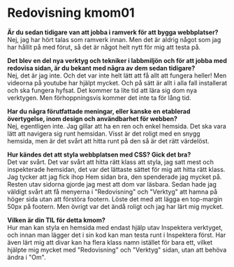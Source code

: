 ---
---
Redovisning kmom01
=========================

<p><b>Är du sedan tidigare van att jobba i ramverk för att bygga webbplatser?</b><br>
Nej, jag har hört talas som ramverk innan. Men det är aldrig något som jag har hållit på med förut, så det är något
helt nytt för mig att testa på.</p>
<p><b>Det blev en del nya verktyg och tekniker i labbmiljön och för att jobba med redovisa sidan, är du bekant med några av dem sedan tidigare?</b><br>
Nej, det är jag inte. Och det var inte helt lätt att få allt att fungera heller! Men videorna på youtube har hjälpt mycket. Och på
sätt är allt i alla fall installerat och ska fungera hyfsat. Det kommer ta lite tid att lära sig dom nya verktygen. Men förhoppningsvis
kommer det inte ta för lång tid.</p>
<p><b>Har du några förutfattade meningar, eller kanske en etablerad övertygelse, inom design och användbarhet för webben?</b><br>
Nej, egentligen inte. Jag gillar att ha en ren och enkel hemsida. Det ska vara lätt att navigera sig runt hemsidan. Visst är det roligt
med en snygg hemsida, men är det svårt att hitta runt på den så är det rätt värdelöst. </p>
<p><b>Hur kändes det att styla webbplatsen med CSS? Gick det bra?</b><br>
Det var svårt. Det var svårt att hitta rätt klass att styla, jag satt mest och inspekterade hemsidan, det var det lättaste sättet för mig
att hitta rätt klass. Jag tycker att jag fick ihop Hem sidan bra, den spenderade jag mycket på. Resten utav sidorna gjorde jag mest
att dom var läsbara. Sedan hade jag väldigt svårt att få menyerna i "Redovisning" och "Verktyg" att hamna på höger sida utan att förstöra footern.
Löste det med att lägga en top-margin 50px på footern. Men övrigt var det ändå roligt och jag har lärt mig mycket. </p>
<div class="TIL"><p><b>Vilken är din TIL för detta kmom?</b><br>
Hur man kan styla en hemsida med endast hjälp utav Inspektera verktyget, och innan man lägger det i sin kod kan man testa runt i
Inspektera först. Har även lärt mig att divar kan ha flera klass namn istället för bara ett, vilket hjälpte mig mycket med "Redovisning"
och "Verktyg" sidan, utan att behöva ändra i "Om". </p></div>
